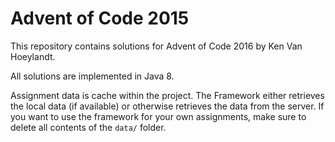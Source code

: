 # Advent of Code 2015

This repository contains solutions for Advent of Code 2016 by Ken Van Hoeylandt.

All solutions are implemented in Java 8.

Assignment data is cache within the project.
The Framework either retrieves the local data (if available) or otherwise retrieves the data from the server.
If you want to use the framework for your own assignments, make sure to delete all contents of the `data/` folder.
